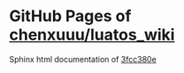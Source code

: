 GitHub Pages of [chenxuuu/luatos_wiki](https://github.com/chenxuuu/luatos_wiki.git)
===
Sphinx html documentation of [3fcc380e](https://github.com/chenxuuu/luatos_wiki/tree/3fcc380e622dbc6b12c00d514f70f8f83733a966)

